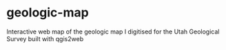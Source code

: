 # geologic-map
Interactive web map of the geologic map I digitised for the Utah Geological Survey built with qgis2web

